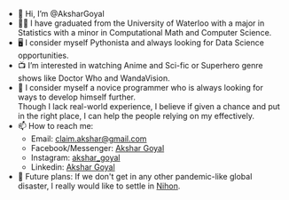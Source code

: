 - 👋 Hi, I’m @AksharGoyal
- 👨‍🎓 I have graduated from the University of Waterloo with a major in Statistics with a minor in Computational Math and Computer Science.
- 🖥️ I consider myself Pythonista and always looking for Data Science opportunities.
- 📺 I’m interested in watching Anime and Sci-fic or Superhero genre shows like Doctor Who and WandaVision. 
- 🌱 I consider myself a novice programmer who is always looking for ways to develop himself further.  
        Though I lack real-world experience, I believe if given a chance and put in the right place, I can help the people relying on my effectively.
- 📫 How to reach me:  
   - Email: claim.akshar@gmail.com  
   - Facebook/Messenger: <a href='https://www.facebook.com/akshar.andro'>Akshar Goyal</a>  
   - Instagram: <a href='https://www.instagram.com/akshar_goyal/?hl=en'>akshar_goyal</a>  
   - Linkedin: <a href='https://www.linkedin.com/in/akshar-goyal/?originalSubdomain=ca'>Akshar Goyal</a>
- 🔮 Future plans: If we don't get in any other pandemic-like global disaster, I really would like to settle in <a href='https://www.google.com/search?q=nihon&oq=nihon&aqs=chrome..69i57.783j0j4&sourceid=chrome&ie=UTF-8'>Nihon</a>.
<!---
AksharGoyal/AksharGoyal is a ✨ special ✨ repository because its `README.md` (this file) appears on your GitHub profile.
You can click the Preview link to take a look at your changes.
--->
